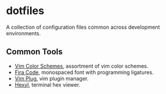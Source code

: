 # dotfiles

A collection of configuration files common across development environments.

## Common Tools
 - [Vim Color Schemes](https://github.com/flazz/vim-colorschemes), assortment of vim color schemes.
 - [Fira Code](https://github.com/tonsky/FiraCode/wiki), monospaced font with programming ligatures.
 - [Vim Plug](https://github.com/junegunn/vim-plug), vim plugin manager.
 - [Hexyl](https://github.com/sharkdp/hexyl), terminal hex viewer.
